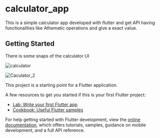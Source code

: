 # calculator_app

This is a simple calculator app developed with flutter and get API having functionalities like Athematic operations and give a exact value.

## Getting Started

There is some snaps of the calculator UI

![calculator](https://github.com/AfaakKhan46/calculator_app_with_flutter/assets/78082105/93779907-e2df-4f89-9826-fb249aa28aef)

![Caculator_2](https://github.com/AfaakKhan46/calculator_app_with_flutter/assets/78082105/1935fc10-d357-4ab6-a020-a53e519bdc38)

This project is a starting point for a Flutter application.

A few resources to get you started if this is your first Flutter project:

- [Lab: Write your first Flutter app](https://docs.flutter.dev/get-started/codelab)
- [Cookbook: Useful Flutter samples](https://docs.flutter.dev/cookbook)

For help getting started with Flutter development, view the
[online documentation](https://docs.flutter.dev/), which offers tutorials,
samples, guidance on mobile development, and a full API reference.
